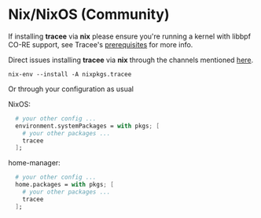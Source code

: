# Nix/NixOS (Community)

If installing **tracee** via **nix** please ensure you're running a kernel with
libbpf CO-RE support, see Tracee's [prerequisites] for more info.

[prerequisites]: ../../installing/prerequisites.md

Direct issues installing **tracee** via **nix** through the channels mentioned
[here](https://nixos.wiki/wiki/Support).

```console
nix-env --install -A nixpkgs.tracee
```

Or through your configuration as usual

NixOS:

```nix
  # your other config ...
  environment.systemPackages = with pkgs; [
    # your other packages ...
    tracee
  ];
```

home-manager:

```nix
  # your other config ...
  home.packages = with pkgs; [
    # your other packages ...
    tracee
  ];
```

